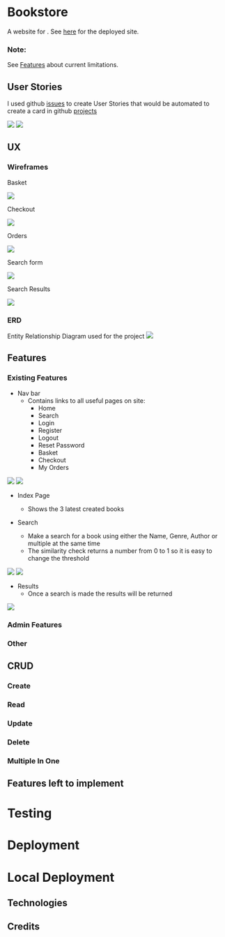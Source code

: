 # Bookstore
A website for  .
See [here]() for the deployed site.

### Note: 
See [Features](#features=left-to-implement) about current limitations.

## User Stories
I used github [issues](https://github.com/edenobrega/ecom-bookstore-5p/issues) to create User Stories that would be automated to create a card in github [projects](https://github.com/edenobrega/ecom-bookstore-5p/projects/1)

![](documentation/User%20Stories/issues_stories.png)
![](documentation/User%20Stories/projects_stories.png)
## UX

### Wireframes
Basket

![](documentation/Wireframes/basket.png)


Checkout

![](documentation/Wireframes/checkout_one.png)


Orders

![](documentation/Wireframes/my_orders.png)


Search form

![](documentation/Wireframes/search.png)


Search Results

![](documentation/Wireframes/results.png)
### ERD
Entity Relationship Diagram used for the project
![](documentation/Wireframes/ERD.png)
## Features

### Existing Features

- Nav bar
    - Contains links to all useful pages on site:
        - Home
        - Search
        - Login
        - Register
        - Logout
        - Reset Password
        - Basket
        - Checkout
        - My Orders

![](documentation/Features/navbar.png)
![](documentation/Features/logged_navbar.png)

- Index Page 
    - Shows the 3 latest created books

- Search
    - Make a search for a book using either the Name, Genre, Author or multiple at the same time
    - The similarity check returns a number from 0 to 1 so it is easy to change the threshold

![](documentation/Features/searchform.png)
![](documentation/Features/searchform_dropdown.png)

- Results
    - Once a search is made the results will be returned

![](documentation/Features/results.png)

### Admin Features

### Other

## CRUD

### Create

### Read

### Update

### Delete

### Multiple In One

## Features left to implement

# Testing

# Deployment

# Local Deployment

## Technologies

## Credits